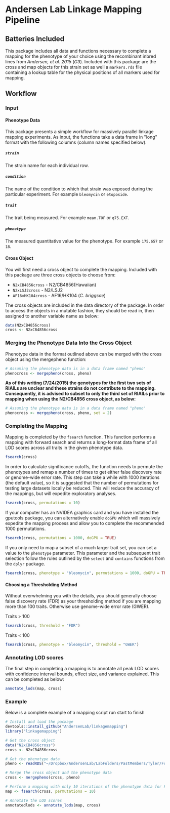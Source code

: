 # Andersen Lab Linkage Mapping Pipeline

## Batteries Included

This package includes all data and functions necessary to complete a mapping for the phenotype of your choice using the recombinant inbred lines from *Andersen, et al. 2015* (*G3*). Included with this package are the cross and map objects for this strain set as well a `markers.rds` file containing a lookup table for the physical positions of all markers used for mapping.

## Workflow

### Input

#### Phenotype Data

This package presents a simple workflow for massively parallel linkage mapping experiments. As input, the functions take a data frame in "long" format with the following columns (column names specified below).

##### `strain`

The strain name for each individual row.

##### `condition`

The name of the condition to which that strain was exposed during the particular experiment. For example `bleomycin` or `etoposide`.

##### `trait`

The trait being measured. For example `mean.TOF` or `q75.EXT`.

##### `phenotype`

The measured quantitative value for the phenotype. For example `175.657` or `18`.

#### Cross Object

You will first need a cross object to complete the mapping. Included with this package are three cross objects to choose from:

+ `N2xCB4856cross` - N2/CB4856(Hawaiian)
+ `N2xLSJ2cross` - N2/LSJ2
+ `AF16xHK104cross` - AF16/HK104 (*C. briggsae*)

The cross objects are included in the data directory of the package. In order to access the objects in a mutable fashion, they should be read in, then assigned to another variable name as below:

```r
data(N2xCB4856cross)
cross <- N2xCB4856cross
```

### Merging the Phenotype Data Into the Cross Object

Phenotype data in the format outlined above can be merged with the cross object using the mergepheno function:

```r
# Assuming the phenotype data is in a data frame named "pheno"
phenocross <- mergepheno(cross, pheno)
```

**As of this writing (7/24/2015) the genotypes for the first two sets of RIAILs are unclear and these strains do not contribute to the mapping. Consequently, it is advised to subset to only the third set of RIAILs prior to mapping when using the N2/CB4856 cross object, as below:**

```r
# Assuming the phenotype data is in a data frame named "pheno"
phenocross <- mergepheno(cross, pheno, set = 2)
```

### Completing the Mapping

Mapping is completed by the `fsearch` function. This function performs a mapping with forward search and returns a long-format data frame of all LOD scores across all traits in the given phenotype data.

```r
fsearch(cross)
```

In order to calculate significance cutoffs, the function needs to permute the phenotypes and remap a number of times to get either false discovery rate or genome-wide error rate. This step can take a while with 1000 iterations (the default value), so it is suggested that the number of permutations for testing large datasets locally be reduced. This will reduce the accuracy of the mappings, but will expedite exploratory analyses.

```r
fsearch(cross, permutations = 10)
```

If your computer has an NVIDEA graphics card and you have installed the gputools package, you can alternatively enable `doGPU` which will massively expedite the mapping process and allow you to complete the recommended 1000 permutations.


```r
fsearch(cross, permutations = 1000, doGPU = TRUE)
```

If you only need to map a subset of a much larger trait set, you can set a value to the `phenotype` parameter. This parameter and the subsequent trait selection follow the rules outlined by the `select` and `contains` functions from the `dplyr` package.

```r
fsearch(cross, phenotype = "bleomycin", permutations = 1000, doGPU = TRUE)
```

#### Choosing a Thresholding Method

Without overwhelming you with the details, you should generally choose false discovery rate (FDR) as your thresholding method if you are mapping more than 100 traits. Otherwise use genome-wide error rate (GWER).

Traits > 100

```r
fsearch(cross, threshold = "FDR")
```

Traits < 100

```r
fsearch(cross, phenotype = "bleomycin", threshold = "GWER")
```

### Annotating LOD scores

The final step in completing a mapping is to annotate all peak LOD scores with confidence interval bounds, effect size, and variance explained. This can be completed as below:

```r
annotate_lods(map, cross)
```

### Example

Below is a complete example of a mapping script run start to finish

```r
# Install and load the package
devtools::install_github("AndersenLab/linkagemapping")
library("linkagemapping")

# Get the cross object
data("N2xCB4856cross")
cross <- N2xCB4856cross

# Get the phenotype data
pheno <- readRDS("~/Dropbox/AndersenLab/LabFolders/PastMembers/Tyler/ForTrip/RIAILs2_processed.rds")

# Merge the cross object and the phenotype data
cross <- mergepheno(cross, pheno)

# Perform a mapping with only 10 iterations of the phenotype data for FDR calc
map <- fsearch(cross, permutations = 10)

# Annotate the LOD scores
annotatedlods <- annotate_lods(map, cross)
```
